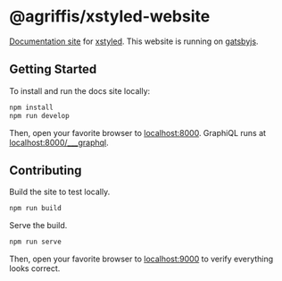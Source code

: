# @agriffis/xstyled-website

[Documentation site](https://xstyled.dev) for [xstyled](https://github.com/gregberge/xstyled). This website is running on [gatsbyjs](gatsbyjs.org).

## Getting Started

To install and run the docs site locally:

```bash
npm install
npm run develop
```

Then, open your favorite browser to [localhost:8000](http://localhost:8000/). GraphiQL runs at [localhost:8000/\_\_\_graphql](http://localhost:8000/___graphql).

## Contributing

Build the site to test locally.

```bash
npm run build
```

Serve the build.

```bash
npm run serve
```

Then, open your favorite browser to [localhost:9000](http://localhost:9000/) to verify everything looks correct.

